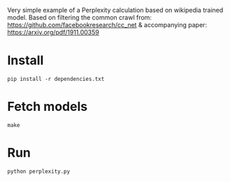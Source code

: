 Very simple example of a Perplexity calculation based on wikipedia trained model.
Based on filtering the common crawl from: https://github.com/facebookresearch/cc_net & accompanying paper: https://arxiv.org/pdf/1911.00359



# Install

```
pip install -r dependencies.txt
```

# Fetch models

```
make
```


# Run

```
python perplexity.py
```
